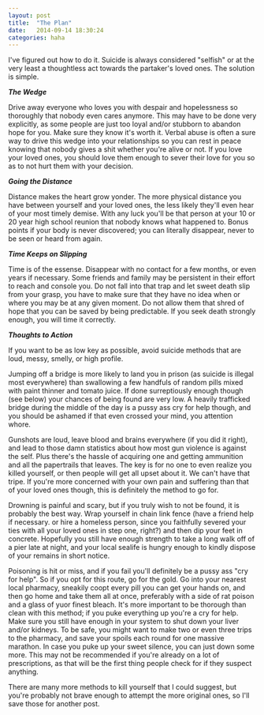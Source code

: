 ```yaml
---
layout: post
title:  "The Plan"
date:   2014-09-14 18:30:24
categories: haha
---
```


I've figured out how to do it.  Suicide is always considered "selfish" or at the very least a thoughtless act towards the partaker's loved ones.  The solution is simple.

***The Wedge***

Drive away everyone who loves you with despair and hopelessness so thoroughly that nobody even cares anymore. This may have to be done very explicitly, as some people are just too loyal and/or stubborn to abandon hope for you. Make sure they know it's worth it. Verbal abuse is often a sure way to drive this wedge into your relationships so you can rest in peace knowing that nobody gives a shit whether you're alive or not. If you love your loved ones, you should love them enough to sever their
love for you so as to not hurt them with your decision.

***Going the Distance***

Distance makes the heart grow yonder. The more physical distance you have between yourself and your loved ones, the less likely they'll even hear of your most timely demise. With any luck you'll be that person at your 10 or 20 year high school reunion that nobody knows what happened to. Bonus points if your body is never discovered; you can literally disappear, never to be seen or heard from again. 

***Time Keeps on Slipping***

Time is of the essense. Disappear with no contact for a few months, or even years if necessary. Some friends and family may be persistent in their effort to reach and console you. Do not fall into that trap and let sweet death slip from your grasp, you have to make sure that they have no idea when or where you may be at any given moment. Do not allow them that shred of hope that you can be saved by being predictable. If you seek death strongly enough, you will time it correctly.

***Thoughts to Action***

If you want to be as low key as possible, avoid suicide methods that are loud, messy, smelly, or high profile.

Jumping off a bridge is more likely to land you in prison (as suicide is illegal most everywhere) than swallowing a few handfuls of random pills mixed with paint thinner and tomato juice. If done surreptiously enough though (see below) your chances of being found are very low. A heavily trafficked bridge during the middle of the day is a pussy ass cry for help though, and you should be ashamed if that even crossed your mind, you attention whore. 

Gunshots are loud, leave blood and brains everywhere (if you did it right), and lead to those damn statistics about how most gun violence is against the self. Plus there's the hassle of acquiring one and getting ammunition and all the papertrails that leaves. The key is for no one to even realize you killed yourself, or then people will get all upset about it. We can't have that tripe. If you're more concerned with your own pain and suffering than that of your loved ones though, this is definitely the method to go for.

Drowning is painful and scary, but if you truly wish to not be found, it is probably the best way. Wrap yourself in chain link fence (have a friend help if necessary. or hire a homeless person, since you faithfully severed your ties with all your loved ones in step one, right?) and then dip your feet in concrete. Hopefully you still have enough strength to take a long walk off of a pier late at night, and your local sealife is hungry enough to kindly dispose of your remains in short notice. 

Poisoning is hit or miss, and if you fail you'll definitely be a pussy ass "cry for help". So if you opt for this route, go for the gold. Go into your nearest local pharmacy, sneakily coopt every pill you can get your hands on, and then go home and take them all at once, preferably with a side of rat poison and a glass of yuor finest bleach. It's more important to be thorough than clean with this method; if you puke everything up you're a cry for help. Make sure you still have enough in your system to shut down your liver and/or kidneys. To be safe, you might want to make two or even three trips to the pharmacy, and save your spoils each round for one massive marathon. In case you puke up your sweet silence, you can just down some more. This may not be recommended if you're already on a lot of prescriptions, as that will be the first thing people check for if they suspect anything.

There are many more methods to kill yourself that I could suggest, but you're probably not brave enough to attempt the more original ones, so I'll save those for another post.


